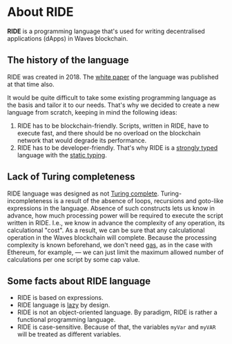 # About RIDE
**RIDE** is a programming language that's used for writing decentralised applications (dApps) in Waves blockchain.

## The history of the language
RIDE was created in 2018. The [white paper](https://wavesplatform.com/files/docs/white_paper_waves_smart_contracts.pdf) of the language was published at that time also.

It would be quite difficult to take some existing programming language as the basis and tailor it to our needs. That's why we decided to create a new language from scratch, keeping in mind the following ideas:

1. RIDE has to be blockchain-friendly. Scripts, written in RIDE, have to execute fast, and there should be no overload on the blockchain network that would degrade its performance.
2. RIDE has to be developer-friendly. That's why RIDE is a [strongly typed](https://en.wikipedia.org/wiki/Strong_and_weak_typing) language with the [static typing](https://en.wikipedia.org/wiki/Type_system#Static_type_checking).

## Lack of Turing completeness
RIDE language was designed as not [Turing complete](https://en.wikipedia.org/wiki/Turing_completeness). Turing-incompleteness is a result of the absence of loops, recursions and goto-like expressions in the language. Absence of such constructs lets us know in advance, how much processing power will be required to execute the script written in RIDE. I.e., we know in advance the complexity of any operation, its calculational "cost". As a result, we can be sure that any calculational operation in the Waves blockchain will complete. Because the processing complexity is known beforehand, we don't need [gas](https://ethereum.stackexchange.com/questions/3/what-is-meant-by-the-term-gas), as in the case with Ethereum, for example, — we can just limit the maximum allowed number of calculations per one script by some cap value.

## Some facts about RIDE language
- RIDE is based on expressions.
- RIDE language is [lazy](/smart-contracts/ride-language/immutable-variables-and-the-let-keyword.md) by design.
- RIDE is not an object-oriented language. By paradigm, RIDE is rather a functional programming language.
- RIDE is case-sensitive. Because of that, the variables `myVar` and `myVAR` will be treated as different variables.
